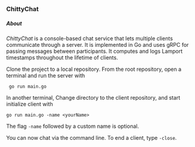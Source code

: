 ### ChittyChat
##### About
*ChittyChat* is a console-based chat service that lets multiple clients communicate through a server. It is implemented in Go and uses gRPC for passing messages between participants. It computes and logs Lamport timestamps throughout the lifetime of clients.

Clone the project to a local repository. From the root repository, open a terminal and run the server with 

```
 go run main.go
```
In another terminal, Change directory to the client repository, and start initialize client with 
``` 
go run main.go -name <yourName>
```
The flag ```-name``` followed by a custom name is optional. 

You can now chat via the command line. To end a client, type ```-close```. 
